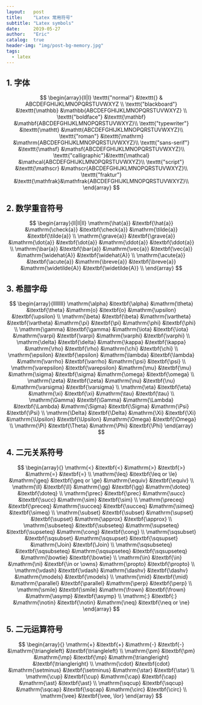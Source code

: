 ```yaml
---
layout:   post
title:    "Latex 常用符号"
subtitle: "Latex symbols"
date:     2019-05-27
author:   "Eric"
catalog:  true
header-img: "img/post-bg-memory.jpg"
tags:
  - latex
---
```


## 1. 字体
$$
\begin{array}{ll|l}
\texttt{"normal"}      &\texttt{}         & ABCDEFGHIJKLMNOPQRSTUVWXYZ \\ 
\texttt{"blackboard"}  &\texttt{\mathbb}  &\mathbb{ABCDEFGHIJKLMNOPQRSTUVWXYZ} \\ 
\texttt{"boldface"}    &\texttt{\mathbf}  &\mathbf{ABCDEFGHIJKLMNOPQRSTUVWXYZ}\\
\texttt{"typewriter"}  &\texttt{\mathtt}  &\mathtt{ABCDEFGHIJKLMNOPQRSTUVWXYZ}\\
\texttt{"roman"}       &\texttt{\mathrm}  &\mathrm{ABCDEFGHIJKLMNOPQRSTUVWXYZ}\\
\texttt{"sans-serif"}  &\texttt{\mathsf}  &\mathsf{ABCDEFGHIJKLMNOPQRSTUVWXYZ}\\
\texttt{"calligraphic"}&\texttt{\mathcal} &\mathcal{ABCDEFGHIJKLMNOPQRSTUVWXYZ}\\
\texttt{"script"}      &\texttt{\mathscr} &\mathscr{ABCDEFGHIJKLMNOPQRSTUVWXYZ}\\
\texttt{"fraktur"}     &\texttt{\mathfrak}&\mathfrak{ABCDEFGHIJKLMNOPQRSTUVWXYZ}\\
\end{array}
$$

## 2. 数学重音符号
$$
\begin{array}{ll|ll|ll}
\mathrm{\hat{a}} &\textbf{\hat{a}} 
&\mathrm{\check{a}} &\textbf{\check{a}} 
&\mathrm{\tilde{a}} &\textbf{\tilde{a}} \\ 
\mathrm{\grave{a}} &\textbf{\grave{a}} 
&\mathrm{\dot{a}} &\textbf{\dot{a}} 
&\mathrm{\ddot{a}} &\textbf{\ddot{a}} \\
\mathrm{\bar{a}} &\textbf{\bar{a}} 
&\mathrm{\vec{a}} &\textbf{\vec{a}} 
&\mathrm{\widehat{A}} &\textbf{\widehat{A}} \\
\mathrm{\acute{a}} &\textbf{\acute{a}} 
&\mathrm{\breve{a}} &\textbf{\breve{a}} 
&\mathrm{\widetilde{A}} &\textbf{\widetilde{A}} \\
\end{array}
$$

## 3. 希腊字母
$$
\begin{array}{llllllll}
\mathrm{\alpha} &\textbf{\alpha} 
&\mathrm{\theta} &\textbf{\theta} 
&\mathrm{o} &\textbf{o} 
&\mathrm{\upsilon} &\textbf{\upsilon} \\
\mathrm{\beta} &\textbf{\beta} 
&\mathrm{\vartheta} &\textbf{\vartheta} 
&\mathrm{\pi} &\textbf{\pi} 
&\mathrm{\phi} &\textbf{\phi} \\
\mathrm{\gamma} &\textbf{\gamma} 
&\mathrm{\iota} &\textbf{\iota} 
&\mathrm{\varpi} &\textbf{\varpi} 
&\mathrm{\varphi} &\textbf{\varphi} \\
\mathrm{\delta} &\textbf{\delta}
&\mathrm{\kappa} &\textbf{\kappa}
&\mathrm{\rho} &\textbf{\rho}
&\mathrm{\chi} &\textbf{\chi} \\
\mathrm{\epsilon} &\textbf{\epsilon}
&\mathrm{\lambda} &\textbf{\lambda}
&\mathrm{\varrho} &\textbf{\varrho}
&\mathrm{\psi} &\textbf{\psi} \\
\mathrm{\varepsilon} &\textbf{\varepsilon}
&\mathrm{\mu} &\textbf{\mu}
&\mathrm{\sigma} &\textbf{\sigma}
&\mathrm{\omega} &\textbf{\omega} \\
\mathrm{\zeta} &\textbf{\zeta}
&\mathrm{\nu} &\textbf{\nu}
&\mathrm{\varsigma} &\textbf{\varsigma} \\
\mathrm{\eta} &\textbf{\eta}
&\mathrm{\xi} &\textbf{\xi}
&\mathrm{\tau} &\textbf{\tau} \\
\mathrm{\Gamma} &\textbf{\Gamma}
&\mathrm{\Lambda} &\textbf{\Lambda}
&\mathrm{\Sigma} &\textbf{\Sigma}
&\mathrm{\Psi} &\textbf{\Psi} \\
\mathrm{\Delta} &\textbf{\Delta}
&\mathrm{\Xi} &\textbf{\Xi}
&\mathrm{\Upsilon} &\textbf{\Upsilon}
&\mathrm{\Omega} &\textbf{\Omega} \\
\mathrm{\Pi} &\textbf{\Theta}
&\mathrm{\Phi} &\textbf{\Phi}
\end{array}
$$

## 4. 二元关系符号
$$
\begin{array}{}
\mathrm{<} &\textbf{<}
&\mathrm{>} &\textbf{>}
&\mathrm{=} &\textbf{=} \\
\mathrm{\leq} &\textbf{\leq or \le}
&\mathrm{\geq} &\textbf{\geq or \ge}
&\mathrm{\equiv} &\textbf{\equiv} \\
\mathrm{\ll} &\textbf{\ll}
&\mathrm{\gg} &\textbf{\gg}
&\mathrm{\doteq} &\textbf{\doteq} \\
\mathrm{\prec} &\textbf{\prec}
&\mathrm{\succ} &\textbf{\succ}
&\mathrm{\sim} &\textbf{\sim} \\
\mathrm{\preceq} &\textbf{\preceq}
&\mathrm{\succeq} &\textbf{\succeq}
&\mathrm{\simeq} &\textbf{\simeq} \\
\mathrm{\subset} &\textbf{\subset}
&\mathrm{\supset} &\textbf{\supset}
&\mathrm{\approx} &\textbf{\approx} \\
\mathrm{\subseteq} &\textbf{\subseteq}
&\mathrm{\supseteq} &\textbf{\supseteq}
&\mathrm{\cong} &\textbf{\cong} \\
\mathrm{\sqsubset} &\textbf{\sqsubset}
&\mathrm{\sqsupset} &\textbf{\sqsupset}
&\mathrm{\Join} &\textbf{\Join} \\
\mathrm{\sqsubseteq} &\textbf{\sqsubseteq}
&\mathrm{\sqsupseteq} &\textbf{\sqsupseteq}
&\mathrm{\bowtie} &\textbf{\bowtie} \\
\mathrm{\in} &\textbf{\in}
&\mathrm{\ni} &\textbf{\in or \owns}
&\mathrm{\propto} &\textbf{\propto} \\
\mathrm{\vdash} &\textbf{\vdash}
&\mathrm{\dashv} &\textbf{\dashv}
&\mathrm{\models} &\textbf{\models} \\
\mathrm{\mid} &\textbf{\mid}
&\mathrm{\parallel} &\textbf{\parallel}
&\mathrm{\perp} &\textbf{\perp} \\
\mathrm{\smile} &\textbf{\smile}
&\mathrm{\frown} &\textbf{\frown}
&\mathrm{\asymp} &\textbf{\asymp} \\
\mathrm{:} &\textbf{:}
&\mathrm{\notin} &\textbf{\notin}
&\mathrm{\neq} &\textbf{\neq or \ne}
\end{array}
$$

## 5. 二元运算符号
$$
\begin{array}{}
\mathrm{+} &\textbf{+}
&\mathrm{-} &\textbf{-}
&\mathrm{\triangleleft} &\textbf{\triangleleft} \\
\mathrm{\pm} &\textbf{\pm}
&\mathrm{\mp} &\textbf{\mp}
&\mathrm{\triangleright} &\textbf{\triangleright} \\
\mathrm{\cdot} &\textbf{cdot}
&\mathrm{\setminus} &\textbf{\setminus}
&\mathrm{\star} &\textbf{\star} \\
\mathrm{\cup} &\textbf{\cup}
&\mathrm{\cap} &\textbf{\cap}
&\mathrm{\ast} &\textbf{\ast} \\
\mathrm{\sqcup} &\textbf{\sqcup}
&\mathrm{\sqcap} &\textbf{\sqcap}
&\mathrm{\circ} &\textbf{\circ} \\
\mathrm{\vee} &\textbf{\vee, \lor}
\end{array}
$$


